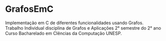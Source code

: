 # GrafosEmC
Implementação em C de diferentes funcionalidades usando Grafos. Trabalho Individual disciplina de Grafos e Aplicações 2° semestre do 2° ano Curso Bacharelado em CIências da Computação UNESP.
